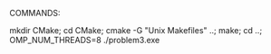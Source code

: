 COMMANDS:

mkdir CMake; cd CMake; cmake -G "Unix Makefiles" ..; make; cd ..; OMP_NUM_THREADS=8 ./problem3.exe